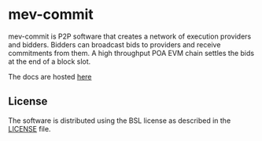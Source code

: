 # mev-commit
mev-commit is P2P software that creates a network of execution providers and bidders. Bidders can broadcast bids to providers and receive commitments from them. A high throughput POA EVM chain settles the bids at the end of a block slot.

The docs are hosted [here](https://docs.primev.xyz)

## License
The software is distributed using the BSL license as described in the [LICENSE](LICENSE.md) file.

